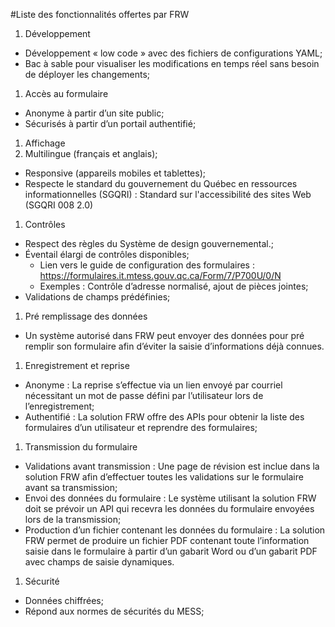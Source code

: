 #Liste des fonctionnalités offertes par FRW

1. Développement
  * Développement « low code » avec des fichiers de configurations YAML;
  * Bac à sable pour visualiser les modifications en temps réel sans besoin de déployer les changements;
1. Accès au formulaire
  * Anonyme à partir d’un site public;
  * Sécurisés à partir d’un portail authentifié;
1. Affichage
1. Multilingue (français et anglais);
  * Responsive (appareils mobiles et tablettes);
  * Respecte le standard du gouvernement du Québec en ressources informationnelles (SGQRI) : Standard sur l'accessibilité des sites Web (SGQRI 008 2.0)
1. Contrôles
  * Respect des règles du Système de design gouvernemental.;
  * Éventail élargi de contrôles disponibles;
    * Lien vers le guide de configuration des formulaires : https://formulaires.it.mtess.gouv.qc.ca/Form/7/P700U/0/N
    * Exemples : Contrôle d’adresse normalisé, ajout de pièces jointes;
  * Validations de champs prédéfinies;
1. Pré remplissage des données
  * Un système autorisé dans FRW peut envoyer des données pour pré remplir son formulaire afin d’éviter la saisie d’informations déjà connues.
1. Enregistrement et reprise
  * Anonyme : La reprise s’effectue via un lien envoyé par courriel nécessitant un mot de passe défini par l’utilisateur lors de l’enregistrement;
  * Authentifié : La solution FRW offre des APIs pour obtenir la liste des formulaires d’un utilisateur et reprendre des formulaires;
1. Transmission du formulaire
  * Validations avant transmission : Une page de révision est inclue dans la solution FRW afin d’effectuer toutes les validations sur le formulaire avant sa transmission;
  * Envoi des données du formulaire : Le système utilisant la solution FRW doit se prévoir un API qui recevra les données du formulaire envoyées lors de la transmission;
  * Production d’un fichier contenant les données du formulaire : La solution FRW permet de produire un fichier PDF contenant toute l’information saisie dans le formulaire à partir d’un gabarit Word ou d’un gabarit PDF avec champs de saisie dynamiques.
1. Sécurité
  * Données chiffrées;
  * Répond aux normes de sécurités du MESS;
